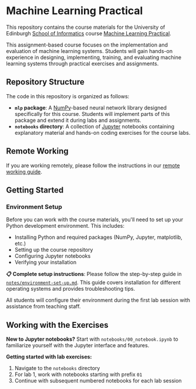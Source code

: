 # Machine Learning Practical

This repository contains the course materials for the University of Edinburgh [School of Informatics](http://www.inf.ed.ac.uk) course [Machine Learning Practical](http://www.inf.ed.ac.uk/teaching/courses/mlp/).

This assignment-based course focuses on the implementation and evaluation of machine learning systems. Students will gain hands-on experience in designing, implementing, training, and evaluating machine learning systems through practical exercises and assignments.

## Repository Structure

The code in this repository is organized as follows:

* **`mlp` package**: A [NumPy](http://www.numpy.org/)-based neural network library designed specifically for this course. Students will implement parts of this package and extend it during labs and assignments.
* **`notebooks` directory**: A collection of [Jupyter](http://jupyter.org/) notebooks containing explanatory material and hands-on coding exercises for the course labs.

## Remote Working

If you are working remotely, please follow the instructions in our [remote working guide](notes/remote-working-guide.md).

## Getting Started

### Environment Setup

Before you can work with the course materials, you'll need to set up your Python development environment. This includes:

- Installing Python and required packages (NumPy, Jupyter, matplotlib, etc.)
- Setting up the course repository
- Configuring Jupyter notebooks
- Verifying your installation

**📋 Complete setup instructions**: Please follow the step-by-step guide in [`notes/environment-set-up.md`](notes/environment-set-up.md). This guide covers installation for different operating systems and provides troubleshooting tips.

All students will configure their environment during the first lab session with assistance from teaching staff.

## Working with the Exercises

**New to Jupyter notebooks?** Start with `notebooks/00_notebook.ipynb` to familiarize yourself with the Jupyter interface and features.

**Getting started with lab exercises:**
1. Navigate to the `notebooks` directory
2. For lab 1, work with notebooks starting with prefix `01`
3. Continue with subsequent numbered notebooks for each lab session  
